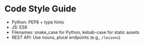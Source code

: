 # Code Style Guide

- Python: PEP8 + type hints
- JS: ES6
- Filenames: snake_case for Python, kebab-case for static assets
- REST API: Use nouns, plural endpoints (e.g., `/lessons`)
